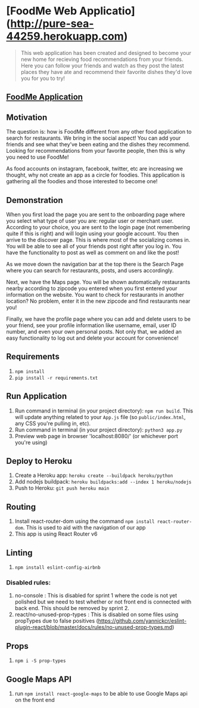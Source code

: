 # [FoodMe Web Applicatio] (http://pure-sea-44259.herokuapp.com)

>This web application has been created and designed to become your new home for recieving food recommendations from your friends. Here you can follow your friends and watch as they post the latest places they have ate and recommend their favorite dishes they'd love you for you to try!


## [FoodMe Application](http://pure-sea-44259.herokuapp.com)




## Motivation

The question is: how is FoodMe different from any other food application to search for restaurants. We bring in the social aspect! You can add your friends and see what they’ve been eating and the dishes they recommend. Looking for recommendations from your favorite people, then this is why you need to use FoodMe! 

As food accounts on instagram, facebook, twitter, etc are increasing we thought, why not create an app as a circle for foodies. This application is gathering all the foodies and those interested to become one!


## Demonstration

When you first load the page you are sent to the onboarding page where you select what type of user you are: regular user or merchant user. According to your choice, you are sent to the login page (not remembering quite if this is right) and will login using your google account. You then arrive to the discover page. This is where most of the socializing comes in. You will be able to see all of your friends post right after you log in. You have the functionality to post as well as comment on and like the post!

As we move down the navigation bar at the top there is the Search Page where you can search for restaurants, posts, and users accordingly. 

Next, we have the Maps page. You will be shown automatically restaurants nearby according to zipcode you entered when you first entered your information on the website. You want to check for restaurants in another location? No problem, enter it in the new zipcode and find restaurants near you!

Finally, we have the profile page where you can add and delete users to be your friend, see your profile information like username, email, user ID number, and even your own personal posts. Not only that, we added an easy functionality to log out and delete your account for convenience!


## Requirements

1. `npm install`
2. `pip install -r requirements.txt`

## Run Application

1. Run command in terminal (in your project directory): `npm run build`. This will update anything related to your `App.js` file (so `public/index.html`, any CSS you're pulling in, etc).
2. Run command in terminal (in your project directory): `python3 app.py`
3. Preview web page in browser 'localhost:8080/' (or whichever port you're using)

## Deploy to Heroku

1. Create a Heroku app: `heroku create --buildpack heroku/python`
2. Add nodejs buildpack: `heroku buildpacks:add --index 1 heroku/nodejs`
3. Push to Heroku: `git push heroku main`

## Routing

1. Install react-router-dom using the command `npm install react-router-dom`. This is used to aid with the navigation of our app
2. This app is using React Router v6

## Linting

1. `npm install eslint-config-airbnb`

### Disabled rules:

1. no-console : This is disabled for sprint 1 where the code is not yet polished but we need to test whether or not front end is connected with back end. This should be removed by sprint 2.
2. react/no-unused-prop-types : This is disabled on some files using propTypes due to false positives (https://github.com/yannickcr/eslint-plugin-react/blob/master/docs/rules/no-unused-prop-types.md)

## Props

1. `npm i -S prop-types`

## Google Maps API

1. run `npm install react-google-maps` to be able to use Google Maps api on the front end

##